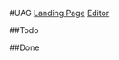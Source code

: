 #UAG
[Landing Page](https://www.amazon.com/adlp/previewpage?pageId=9580f8e4-0077-4405-80f8-e40077740581)
[Editor](https://advertising.amazon.com/dsp/ENTITYYD4OUQ1MT312/pages/9580f8e4-0077-4405-80f8-e40077740581/edit)

##Todo


##Done
